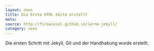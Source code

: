 ```yaml
---
layout: news
title: Die Erste HTML Seite erstellt
meta: 
source: http://firewiesel.github.io/lerne-jekyll/
category: news
---
```


Die ersten Schritt mit Jekyll, Git und der Handhabung wurde erstellt.